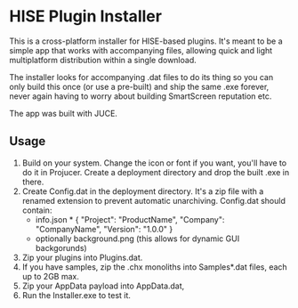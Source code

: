 # HISE Plugin Installer

This is a cross-platform installer for HISE-based plugins. It's meant to be a simple app that works with accompanying files, allowing quick and light multiplatform distribution within a single download.

The installer looks for accompanying .dat files to do its thing so you can only build this once (or use a pre-built) and ship the same .exe forever, never again having to worry about building SmartScreen reputation etc.

The app was built with JUCE.

## Usage

1. Build on your system. Change the icon or font if you want, you'll have to do it in Projucer. Create a deployment directory and drop the built .exe in there.
2. Create Config.dat in the deployment directory. It's a zip file with a renamed extension to prevent automatic unarchiving. Config.dat should contain:
   -  info.json \* {
      "Project": "ProductName",
      "Company": "CompanyName",
      "Version": "1.0.0"
      }
   -  optionally background.png (this allows for dynamic GUI backgorunds)
3. Zip your plugins into Plugins.dat.
4. If you have samples, zip the .chx monoliths into Samples\*.dat files, each up to 2GB max.
5. Zip your AppData payload into AppData.dat,
6. Run the Installer.exe to test it.
